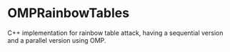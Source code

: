 # OMPRainbowTables
C++ implementation for rainbow table attack, having a sequential version and a parallel version using OMP.
